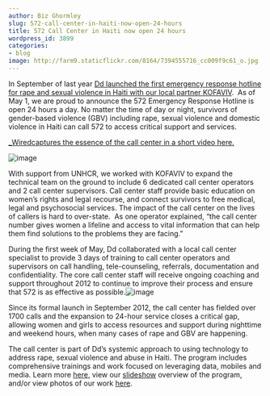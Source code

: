 ```yaml
---
author: Biz Ghormley
slug: 572-call-center-in-haiti-now-open-24-hours
title: 572 Call Center in Haiti now open 24 hours
wordpress_id: 3899
categories:
- blog
image: http://farm9.staticflickr.com/8164/7394555716_cc009f9c61_o.jpg
---
```

In September of last year [Dd launched the first emergency response hotline for rape and sexual violence in Haiti with our local partner KOFAVIV](http://digital-democracy.org/2011/09/21/announcing-572-the-first-emergency-response-system-for-sexual-violence-in-haiti/).  As of May 1, we are proud to announce the 572 Emergency Response Hotline is open 24 hours a day. No matter the time of day or night, survivors of gender-based violence (GBV) including rape, sexual violence and domestic violence in Haiti can call 572 to access critical support and services.




[_Wiredcaptures the essence of the call center in a short video here.](http://haitirewired.wired.com/video/leveraging-tech-to-address-gender-based-violence)




![image]( http://farm9.staticflickr.com/8164/7394555716_cc009f9c61_o.jpg)




With support from UNHCR, we worked with KOFAVIV to expand the technical team on the ground to include 6 dedicated call center operators and 2 call center supervisors. Call center staff provide basic education on women’s rights and legal recourse, and connect survivors to free medical, legal and psychosocial services. The impact of the call center on the lives of callers is hard to over-state.  As one operator explained, “the call center number gives women a lifeline and access to vital information that can help them find solutions to the problems they are facing.”


During the first week of May, Dd collaborated with a local call center specialist to provide 3 days of training to call center operators and supervisors on call handling, tele-counseling, referrals, documentation and confidentiality. The core call center staff will receive ongoing coaching and support throughout 2012 to continue to improve their process and ensure that 572 is as effective as possible.![image](https://lh6.googleusercontent.com/6sRTXUJbp2MPWFcuRkZwUbrQ6EKw2SbBJRPq-vu8OuWbKXyNy_HJfZ9k1fgDZ609Be6j0Z_lqcydFwj4D4g5QMmG7erR8oAi42L_-skpt7IX3Erj5Lk)


Since its formal launch in September 2012, the call center has fielded over 1700 calls and the expansion to 24-hour service closes a critical gap, allowing women and girls to access resources and support during nighttime and weekend hours, when many cases of rape and GBV are happening.




The call center is part of Dd’s systemic approach to using technology to address rape, sexual violence and abuse in Haiti. The program includes comprehensive trainings and work focused on leveraging data, mobiles and media. Learn more [here](http://www.scribd.com/doc/92391004/Haiti-One-Pager-FINAL), view our [slideshow](http://www.slideshare.net/digidem/haiti-slide-deck-16may2012) overview of the program, and/or view photos of our work [here](http://www.flickr.com/photos/digitaldemocracy/sets/72157623791167187/).
